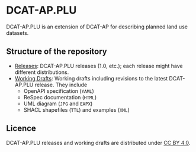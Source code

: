 # DCAT-AP.PLU

DCAT-AP.PLU is an extension of DCAT-AP for describing planned land use datasets.

## Structure of the repository

- [Releases](./releases/): DCAT-AP.PLU releases (1.0, etc.); each release might have different distributions.
- [Working Drafts](./drafts/): Working drafts including revisions to the latest DCAT-AP.PLU release. They include
    - OpenAPI specification (`YAML`)
    - ReSpec documentation (`HTML`)
    - UML diagram (`JPG` and `EAPX`)
    - SHACL shapefiles (`TTL`) and examples (`XML`)

## Licence

DCAT-AP.PLU releases and working drafts are distributed under [CC BY 4.0](https://creativecommons.org/licenses/by/4.0/).


